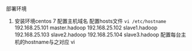 部署环境
1. 安装环境centos 7
配置主机域名
配置hosts文件 `vi /etc/hostname`
192.168.25.101 master.hadoop
192.168.25.102 slave1.hadoop
192.168.25.103 slave2.hadoop
192.168.25.104 slave3.hadoop
配置每台主机的hostname与之对应
vi
